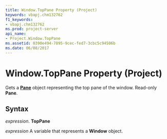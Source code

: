 ```yaml
---
title: Window.TopPane Property (Project)
keywords: vbapj.chm132762
f1_keywords:
- vbapj.chm132762
ms.prod: project-server
api_name:
- Project.Window.TopPane
ms.assetid: 0390e494-7895-9cec-fed7-3cbc5c94506b
ms.date: 06/08/2017
---
```



# Window.TopPane Property (Project)

Gets a  **[Pane](Project.Pane.md)** object representing the top pane of the window. Read-only **Pane**.


## Syntax

 _expression_. **TopPane**

 _expression_ A variable that represents a **Window** object.


